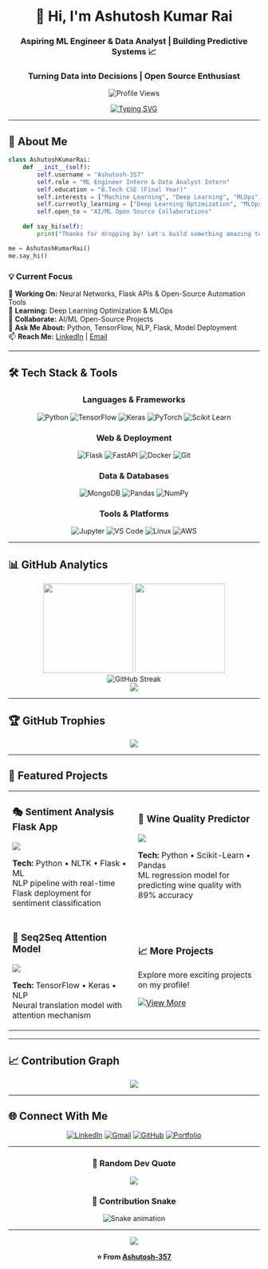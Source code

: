 <div align="center">

# 👋 Hi, I'm Ashutosh Kumar Rai

### Aspiring ML Engineer & Data Analyst | Building Predictive Systems 📈
### Turning Data into Decisions | Open Source Enthusiast

<img src="https://komarev.com/ghpvc/?username=ashutosh12222119&label=Profile%20Views&color=0e75b6&style=flat" alt="Profile Views" />

[![Typing SVG](https://readme-typing-svg.herokuapp.com?font=Fira+Code&weight=600&size=24&pause=1000&color=3B82F6&center=true&vCenter=true&width=600&lines=Machine+Learning+Engineer;Backend+Enthusiast;Data+Analyst+Enthusiast;Data+Science+Enthusiast;Open+Source+Contributor)](https://git.io/typing-svg)

</div>

---

## 🚀 About Me

```python
class AshutoshKumarRai:
    def __init__(self):
        self.username = "Ashutosh-357"
        self.role = "ML Engineer Intern & Data Analyst Intern"
        self.education = "B.Tech CSE (Final Year)"
        self.interests = ["Machine Learning", "Deep Learning", "MLOps", "Data Analytics"]
        self.currently_learning = ["Deep Learning Optimization", "MLOps", "Neural Networks"]
        self.open_to = "AI/ML Open Source Collaborations"
    
    def say_hi(self):
        print("Thanks for dropping by! Let's build something amazing together!")

me = AshutoshKumarRai()
me.say_hi()
```

<div>

### 💡 Current Focus

🔭 **Working On:** Neural Networks, Flask APIs & Open-Source Automation Tools  
🌱 **Learning:** Deep Learning Optimization & MLOps  
🤝 **Collaborate:** AI/ML Open-Source Projects  
💬 **Ask Me About:** Python, TensorFlow, NLP, Flask, Model Deployment  
📫 **Reach Me:** [LinkedIn](https://www.linkedin.com/in/ashutoshkr135/) | [Email](mailto:reactmeme252@gmail.com)

</div>

---

## 🛠️ Tech Stack & Tools

<div align="center">

### Languages & Frameworks
![Python](https://img.shields.io/badge/Python-3776AB?style=for-the-badge&logo=python&logoColor=white)
![TensorFlow](https://img.shields.io/badge/TensorFlow-FF6F00?style=for-the-badge&logo=tensorflow&logoColor=white)
![Keras](https://img.shields.io/badge/Keras-D00000?style=for-the-badge&logo=keras&logoColor=white)
![PyTorch](https://img.shields.io/badge/PyTorch-EE4C2C?style=for-the-badge&logo=pytorch&logoColor=white)
![Scikit Learn](https://img.shields.io/badge/Scikit_Learn-F7931E?style=for-the-badge&logo=scikit-learn&logoColor=white)

### Web & Deployment
![Flask](https://img.shields.io/badge/Flask-000000?style=for-the-badge&logo=flask&logoColor=white)
![FastAPI](https://img.shields.io/badge/FastAPI-009688?style=for-the-badge&logo=fastapi&logoColor=white)
![Docker](https://img.shields.io/badge/Docker-2496ED?style=for-the-badge&logo=docker&logoColor=white)
![Git](https://img.shields.io/badge/Git-F05032?style=for-the-badge&logo=git&logoColor=white)

### Data & Databases
![MongoDB](https://img.shields.io/badge/MongoDB-47A248?style=for-the-badge&logo=mongodb&logoColor=white)
![Pandas](https://img.shields.io/badge/Pandas-150458?style=for-the-badge&logo=pandas&logoColor=white)
![NumPy](https://img.shields.io/badge/NumPy-013243?style=for-the-badge&logo=numpy&logoColor=white)

### Tools & Platforms
![Jupyter](https://img.shields.io/badge/Jupyter-F37626?style=for-the-badge&logo=jupyter&logoColor=white)
![VS Code](https://img.shields.io/badge/VS_Code-007ACC?style=for-the-badge&logo=visual-studio-code&logoColor=white)
![Linux](https://img.shields.io/badge/Linux-FCC624?style=for-the-badge&logo=linux&logoColor=black)
![AWS](https://img.shields.io/badge/AWS-232F3E?style=for-the-badge&logo=amazon-aws&logoColor=white)

</div>

---

## 📊 GitHub Analytics

<div align="center">
  <img height="180em" src="https://github-readme-stats.vercel.app/api?username=Ashutosh-357&show_icons=true&theme=radical&include_all_commits=true&count_private=true&hide_border=true&bg_color=0D1117&title_color=3B82F6&icon_color=3B82F6&text_color=C9D1D9"/>
  <img height="180em" src="https://github-readme-stats.vercel.app/api/top-langs/?username=Ashutosh-357&layout=compact&theme=radical&hide_border=true&bg_color=0D1117&title_color=3B82F6&text_color=C9D1D9"/>
</div>

<div align="center">
  <img src="https://github-readme-streak-stats.herokuapp.com/?user=Ashutosh-357&theme=radical&hide_border=true&background=0D1117&stroke=3B82F6&ring=3B82F6&fire=FF6B6B&currStreakLabel=3B82F6" alt="GitHub Streak"/>
</div>

<div align="center">
  <img src="https://github-readme-activity-graph.vercel.app/graph?username=Ashutosh-357&theme=react-dark&hide_border=true&area=true&bg_color=0D1117&color=3B82F6&line=3B82F6&point=FFFFFF" />
</div>

---

## 🏆 GitHub Trophies

<div align="center">
  <img src="https://github-profile-trophy.vercel.app/?username=Ashutosh-357&theme=radical&no-frame=true&no-bg=true&row=1&column=7" />
</div>

---

## 🎯 Featured Projects

<div align="center">

<table>
<tr>
<td width="50%">

### 🎭 Sentiment Analysis Flask App
<a href="https://github.com/Ashutosh-357/sentiment-analysis">
<img src="https://github-readme-stats.vercel.app/api/pin/?username=Ashutosh-357&repo=sentiment-analysis&theme=radical&hide_border=true&bg_color=0D1117" />
</a>

**Tech:** Python • NLTK • Flask • ML  
NLP pipeline with real-time Flask deployment for sentiment classification

</td>
<td width="50%">

### 🍷 Wine Quality Predictor
<a href="https://github.com/Ashutosh-357/wine-quality-prediction">
<img src="https://github-readme-stats.vercel.app/api/pin/?username=Ashutosh-357&repo=wine-quality-prediction&theme=radical&hide_border=true&bg_color=0D1117" />
</a>

**Tech:** Python • Scikit-Learn • Pandas  
ML regression model for predicting wine quality with 89% accuracy

</td>
</tr>

<tr>
<td width="50%">

### 🔄 Seq2Seq Attention Model
<a href="https://github.com/Ashutosh-357/seq2seq-attention">
<img src="https://github-readme-stats.vercel.app/api/pin/?username=Ashutosh-357&repo=seq2seq-attention&theme=radical&hide_border=true&bg_color=0D1117" />
</a>

**Tech:** TensorFlow • Keras • NLP  
Neural translation model with attention mechanism

</td>
<td width="50%">

### 📈 More Projects
Explore more exciting projects on my profile!

[![View More](https://img.shields.io/badge/View_All_Projects-3B82F6?style=for-the-badge&logo=github&logoColor=white)](https://github.com/Ashutosh-357?tab=repositories)

</td>
</tr>
</table>

</div>

---

## 📈 Contribution Graph

<div align="center">
  <img src="https://github-contributor-stats.vercel.app/api?username=Aashutosh-357&limit=5&theme=radical&hide_border=true&bg_color=0D1117&title_color=3B82F6&text_color=C9D1D9" />
</div>

---

## 🌐 Connect With Me

<div align="center">

[![LinkedIn](https://img.shields.io/badge/LinkedIn-0A66C2?style=for-the-badge&logo=linkedin&logoColor=white)](https://www.linkedin.com/in/ashutoshkr135/)
[![Gmail](https://img.shields.io/badge/Gmail-D14836?style=for-the-badge&logo=gmail&logoColor=white)](mailto:reactmeme252@gmail.com)
[![GitHub](https://img.shields.io/badge/GitHub-181717?style=for-the-badge&logo=github&logoColor=white)](https://github.com/Ashutosh-357)
[![Portfolio](https://img.shields.io/badge/Portfolio-3B82F6?style=for-the-badge&logo=google-chrome&logoColor=white)](#)

</div>

---

<div align="center">

### 💭 Random Dev Quote

![](https://quotes-github-readme.vercel.app/api?type=horizontal&theme=radical)

### 🐍 Contribution Snake

![Snake animation](https://github.com/Ashutosh-357/Ashutosh-357/blob/output/github-contribution-grid-snake-dark.svg)

---

<img src="https://capsule-render.vercel.app/api?type=waving&color=gradient&customColorList=6,11,20&height=150&section=footer&text=Thanks%20for%20Visiting!&fontSize=42&fontColor=fff&animation=twinkling&fontAlignY=72"/>

**⭐ From [Ashutosh-357](https://github.com/Ashutosh-357)**

</div>
